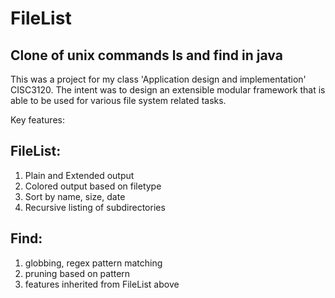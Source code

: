 # FileList
## Clone of unix commands ls and find in java 
This was a project for my class 'Application design and implementation' CISC3120.  The intent was to design an extensible modular framework that is able to be used for various file system related tasks.  

Key features:
## FileList:
1.  Plain and Extended output
2.  Colored output based on filetype
3.  Sort by name, size, date
4.  Recursive listing of subdirectories

## Find:
1.  globbing, regex pattern matching
2.  pruning based on pattern
3.  features inherited from FileList above
